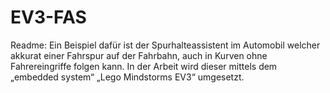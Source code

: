 # EV3-FAS

Readme:
Ein Beispiel dafür ist der Spurhalteassistent im Automobil welcher akkurat einer Fahrspur auf der Fahrbahn, auch in Kurven ohne Fahrereingriffe folgen kann.
In der Arbeit wird dieser mittels dem „embedded system“ „Lego Mindstorms EV3“ umgesetzt.


